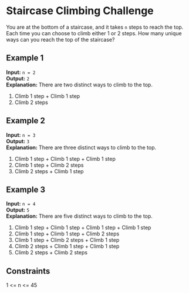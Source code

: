 # Staircase Climbing Challenge

You are at the bottom of a staircase, and it takes `n` steps to reach the top. 
Each time you can choose to climb either 1 or 2 steps. 
How many unique ways can you reach the top of the staircase?

## Example 1

**Input:** `n = 2`  
**Output:** `2`  
**Explanation:** There are two distinct ways to climb to the top.
1. Climb 1 step + Climb 1 step
2. Climb 2 steps

## Example 2

**Input:** `n = 3`  
**Output:** `3`  
**Explanation:** There are three distinct ways to climb to the top.
1. Climb 1 step + Climb 1 step + Climb 1 step
2. Climb 1 step + Climb 2 steps
3. Climb 2 steps + Climb 1 step

## Example 3

**Input:** `n = 4`  
**Output:** `5`  
**Explanation:** There are five distinct ways to climb to the top.
1. Climb 1 step + Climb 1 step + Climb 1 step + Climb 1 step
2. Climb 1 step + Climb 1 step + Climb 2 steps
3. Climb 1 step + Climb 2 steps + Climb 1 step
4. Climb 2 steps + Climb 1 step + Climb 1 step
5. Climb 2 steps + Climb 2 steps

## Constraints
1 <= n <= 45
